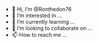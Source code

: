 - 👋 Hi, I’m @Ronthedon76
- 👀 I’m interested in ...
- 🌱 I’m currently learning ...
- 💞️ I’m looking to collaborate on ...
- 📫 How to reach me ...

<!---
Ronsnthedon76/Ronthedon76 is a ✨ special ✨ repository because its `README.md` (this file) appears on your GitHub profile.
You can click the Preview link to take a look at your changes.
---
